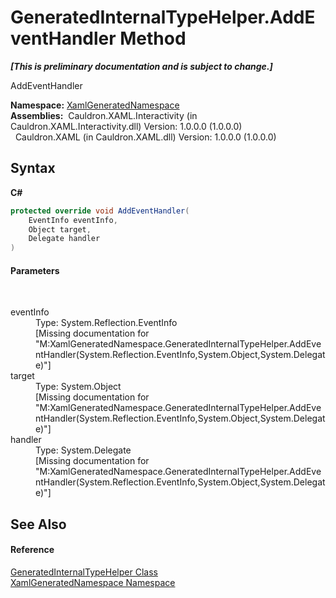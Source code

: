 # GeneratedInternalTypeHelper.AddEventHandler Method 
 _**\[This is preliminary documentation and is subject to change.\]**_

AddEventHandler

**Namespace:**&nbsp;<a href="N_XamlGeneratedNamespace">XamlGeneratedNamespace</a><br />**Assemblies:**&nbsp;&nbsp;Cauldron.XAML.Interactivity (in Cauldron.XAML.Interactivity.dll) Version: 1.0.0.0 (1.0.0.0)<br />&nbsp;&nbsp;Cauldron.XAML (in Cauldron.XAML.dll) Version: 1.0.0.0 (1.0.0.0)<br />

## Syntax

**C#**<br />
``` C#
protected override void AddEventHandler(
	EventInfo eventInfo,
	Object target,
	Delegate handler
)
```


#### Parameters
&nbsp;<dl><dt>eventInfo</dt><dd>Type: System.Reflection.EventInfo<br />\[Missing <param name="eventInfo"/> documentation for "M:XamlGeneratedNamespace.GeneratedInternalTypeHelper.AddEventHandler(System.Reflection.EventInfo,System.Object,System.Delegate)"\]</dd><dt>target</dt><dd>Type: System.Object<br />\[Missing <param name="target"/> documentation for "M:XamlGeneratedNamespace.GeneratedInternalTypeHelper.AddEventHandler(System.Reflection.EventInfo,System.Object,System.Delegate)"\]</dd><dt>handler</dt><dd>Type: System.Delegate<br />\[Missing <param name="handler"/> documentation for "M:XamlGeneratedNamespace.GeneratedInternalTypeHelper.AddEventHandler(System.Reflection.EventInfo,System.Object,System.Delegate)"\]</dd></dl>

## See Also


#### Reference
<a href="T_XamlGeneratedNamespace_GeneratedInternalTypeHelper">GeneratedInternalTypeHelper Class</a><br /><a href="N_XamlGeneratedNamespace">XamlGeneratedNamespace Namespace</a><br />